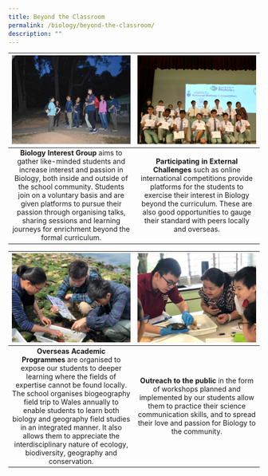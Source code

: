 ```yaml
---
title: Beyond the Classroom
permalink: /biology/beyond-the-classroom/
description: ""
---
```

<table>
	<thead>
		<tr>
			<th style="width: 49%; align: center">
					<img src="/images/Biology/Bio%20PhotoB%201.jpg" style="max-height:100%; max-width:100%">
			</th>
			<th style="width: 49%; align: center">
					<img src="/images/Biology/Bio%20PhotoB%202.jpg" style="max-height:100%; max-width:100%">
			</th>
		</tr>
	</thead>
	<tbody>
		<tr>
			<td style="text-align:center"> 
				<b>Biology Interest Group</b>&nbsp;aims to gather like-minded students and increase interest and passion in Biology, both inside and outside of the school community. Students join on a voluntary basis and are given platforms to pursue their passion through organising talks, sharing sessions and learning journeys for enrichment beyond the formal curriculum.
			</td>
			<td style="text-align:center">
				<b>Participating in External Challenges</b>&nbsp;such as online international competitions provide platforms for the students to exercise their interest in Biology beyond the curriculum. These are also good opportunities to gauge their standard with peers locally and overseas.
			</td>
		</tr>
	</tbody>
</table>

<table>
	<thead>
		<tr>
			<th style="width: 49%; align: center">
					<img src="/images/Biology/Bio%20PhotoB%203.jpg" style="max-height:100%; max-width:100%">
			</th>
			<th style="width: 49%; align: center">
					<img src="/images/Biology/Bio%20PhotoB%204.jpg" style="max-height:100%; max-width:100%">
			</th>
		</tr>
	</thead>
	<tbody>
		<tr>
			<td style="text-align:center"> 
				<b>Overseas Academic Programmes</b>&nbsp;are organised to expose our students to deeper learning where the fields of expertise cannot be found locally. The school organises biogeography field trip to Wales annually to enable students to learn both biology and geography field studies in an integrated manner. It also allows them to appreciate the interdisciplinary nature of ecology, biodiversity, geography and conservation.
			</td>
			<td style="text-align:center">
				<b>Outreach to the public</b>&nbsp;in the form of workshops planned and implemented by our students allow them to practice their science communication skills, and to spread their love and passion for Biology to the community.
			</td>
		</tr>
	</tbody>
</table>